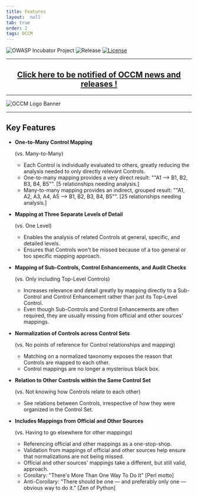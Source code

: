 ```yaml
---
title: Features
layout:  null
tab: true
order: 2
tags: OCCM
---
```


<!-- Global site tag (gtag.js) - Google Analytics -->
<script async src="https://www.googletagmanager.com/gtag/js?id=UA-153589924-2"></script>
<script>
  window.dataLayer = window.dataLayer || [];
  function gtag(){dataLayer.push(arguments);}
  gtag('js', new Date());

  gtag('config', 'UA-153589924-2');
</script>

![OWASP Incubator Project](https://owasp.org/www-project-cyber-controls-matrix/assets/images/OWASP-Incubator_Project-blue.svg)
![Release](https://owasp.org/www-project-cyber-controls-matrix/assets/images/release-tbd-blue.svg)
[![License](https://owasp.org/www-project-cyber-controls-matrix/assets/images/license-CC--BY_4.0-blue.svg)](https://creativecommons.org/licenses/by/4.0/)

***
<p><h2 style="text-align:center" target="_blank"><a href="https://eepurl.com/g3kJBP">Click here to be notified of OCCM news and releases !</a></h2></p>

***
![OCCM Logo Banner](https://owasp.org/www-project-cyber-controls-matrix/assets/images/OCCM-logo-1000x348-wht.png)

***
## Key Features

* **One-to-Many Control Mapping**

  (vs. Many-to-Many)
  - Each Control is individually evaluated to others, greatly reducing the analysis needed to only directly relevant Controls.
  - One-to-many mapping provides a very direct result:  ""A1 --> B1, B2, B3, B4, B5"".  \[5 relationships needing analysis.]
  - Many-to-many mapping provides an indirect, grouped result:  ""A1, A2, A3, A4, A5 --> B1, B2, B3, B4, B5"".  \[25 relationships needing analysis.]
<p></p>

* **Mapping at Three Separate Levels of Detail**

  (vs. One Level)
  - Enables the analysis of related Controls at general, specific, and detailed levels.
  - Ensures that Controls won't be missed because of a too general or too specific mapping approach.
<p></p>

* **Mapping of Sub-Controls, Control Enhancements, and Audit Checks**

  (vs. Only including Top-Level Controls)
  - Increases relevance and detail greatly by mapping directly to a Sub-Control and Control Enhancement rather than just its Top-Level Control.
  - Even though Sub-Controls and Control Enhancements are often required, they are usually missing from official and other sources' mappings.
<p></p>

* **Normalization of Controls across Control Sets**

  (vs. No points of reference for Control relationships and mapping)
  - Matching on a normalized taxonomy exposes the reason that Controls are mapped to each other.
  - Control mappings are no longer a mysterious black box.
<p></p>

* **Relation to Other Controls within the Same Control Set**

  (vs. Not knowing how Controls relate to each other)
  - See relations between Controls, irrespective of how they were organized in the Control Set.
<p></p>

* **Includes Mappings from Official and Other Sources**

  (vs. Having to go elsewhere for other mappings)
  - Referencing official and other mappings as a one-stop-shop.
  - Validation from mappings of official and other sources help ensure that normalizations are not being missed.
  - Official and other sources' mappings take a different, but still valid, approach.
  - Corollary:  "There's More Than One Way To Do It"  \[Perl motto]
  - Anti-Corollary: "There should be one — and preferably only one — obvious way to do it."  \[Zen of Python]
<p></p>

<br>
